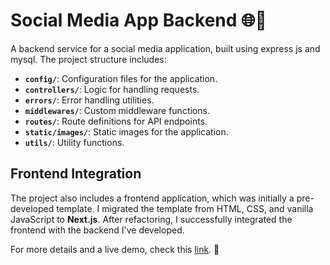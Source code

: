 # Social Media App Backend 🌐💬

A backend service for a social media application, built using express js and mysql. The project structure includes:

- **`config/`**: Configuration files for the application.
- **`controllers/`**: Logic for handling requests.
- **`errors/`**: Error handling utilities.
- **`middlewares/`**: Custom middleware functions.
- **`routes/`**: Route definitions for API endpoints.
- **`static/images/`**: Static images for the application.
- **`utils/`**: Utility functions.


## Frontend Integration

The project also includes a frontend application, which was initially a pre-developed template. I migrated the template from HTML, CSS, and vanilla JavaScript to **Next.js**. After refactoring, I successfully integrated the frontend with the backend I've developed.

For more details and a live demo, check this [link](https://drive.google.com/file/d/16rUBXWDnm5UbTCSYqB1UqpjPtYFNUyRX/view?usp=sharing). 🚀

